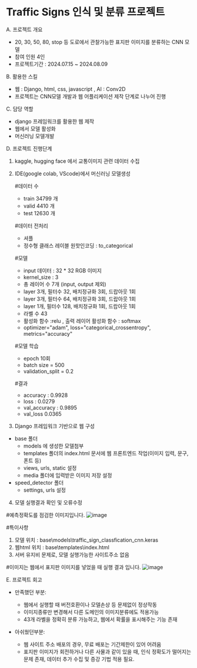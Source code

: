 # Traffic Signs 인식 및 분류 프로젝트

A. 프로젝트 개요
  - 20, 30, 50, 80, stop 등 도로에서 관찰가능한 표지판 이미지를 분류하는 CNN 모델
  - 참여 인원 4인
  - 프로젝트기간 : 2024.07.15 ~ 2024.08.09

B. 활용한 스킬
  - 웹 : Django, html, css, javascript , AI : Conv2D 
  - 프로젝트는 CNN모델 개발과 웹 어플리케이션 제작 단계로 나누어 진행

C. 담당 역할
 - django 프레임워크를 활용한 웹 제작
 - 웹에서 모델 활성화 
 - 머신러닝 모델개발

D. 프로젝트 진행단계
  1. kaggle, hugging face 에서 교통이미지 관련 데이터 수집
  2. IDE(google colab, VScode)에서  머신러닝 모델생성
     
     #데이터 수
     - train 34799 개
     - valid  4410 개
     - test  12630 개

     #데이터 전처리
     - 셔플
     - 정수형 클래스 레이블 원핫인코딩 : to_categorical

     #모델
     - input 데이터 : 32 * 32 RGB 이미지
     - kernel_size : 3
     - 총 레이어 수 7개 (input, output 제외)  
     - layer 3개, 필터수 32, 배치정규화 3회, 드랍아웃 1회
     - layer 3개, 필터수 64, 배치정규화 3회, 드랍아웃 1회
     - layer 1개, 필터수 128, 배치정규화 1회, 드랍아웃 1회
     - 라벨 수 43
     - 활성화 함수 :relu , 출력 레이어 활성화 함수 : softmax
     - optimizer="adam", loss="categorical_crossentropy", metrics="accuracy"

     #모델 학습
     - epoch 10회
     - batch size = 500
     - validation_split = 0.2

     #결과
     - accuracy : 0.9928
     - loss : 0.0279
     - val_accuracy : 0.9895
     - val_loss 0.0365
     
     
  3. Django 프레임워크 기반으로 웹 구성
   - base 폴더
      - models 에 생성한 모델첨부
      - templates 폴더의 index.html 문서에 웹 프론트엔드 작업(이미지 입력, 문구, 폰트 등)
      - views, urls, static 설정
      - media 폴더에 입력받은 이미지 저장 설정
   - speed_detector 폴더
      - settings, urls 설정 
      
  4. 모델 실행결과 확인 및 오류수정



#예측정확도를 점검한 이미지입니다.
![image](https://github.com/user-attachments/assets/47df0296-f534-4827-a4b5-56c34399c515)




#특이사항
 1. 모델 위치 : base\models\traffic_sign_classfication_cnn.keras 
 2. 웹html 위치 : base\templates\index.html 
 3. 서버 유지비 문제로, 모델 실행가능한 사이트주소 없음 





#이미지는 웹에서 표지판 이미지를 넣었을 때 실행 결과 입니다.
![image](https://github.com/user-attachments/assets/1c090b12-14e8-4212-b371-9806c2364fa5)





E. 프로젝트 회고 
- 만족했던 부분: 
   - 웹에서 실행할 때 버전호환이나 모델손상 등 문제없이 정상작동 
   - 이미지종류만 변경해서 다른 도메인의 이미지분류에도 적용가능
   - 43개 라벨을 정확히 분류 가능하고, 웹에서 확률을 표시해주는 기능 존재

- 아쉬웠던부분: 
   - 웹 사이트 주소 배포의 경우, 무료 배포는 기간제한이 있어 어려움 
   - 표지판 이미지가 회전하거나 다른 사물과 같이 있을 때, 인식 정확도가 떨어지는 문제 존재, 데이터 추가 수집 및 증강 기법 적용 필요. 
